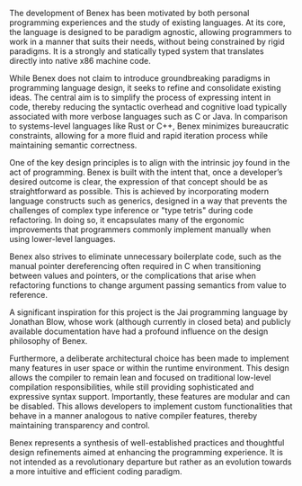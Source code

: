 <!-- ## Motivation and Influences -->
The development of Benex has been motivated by both personal programming experiences and the study of existing languages. At its core, the language is designed to be paradigm agnostic, allowing programmers to work in a manner that suits their needs, without being constrained by rigid paradigms. It is a strongly and statically typed system that translates directly into native x86 machine code. 

While Benex does not claim to introduce groundbreaking paradigms in programming language design, it seeks to refine and consolidate existing ideas. The central aim is to simplify the process of expressing intent in code, thereby reducing the syntactic overhead and cognitive load typically associated with more verbose languages such as C or Java. In comparison to systems-level languages like Rust or C++, Benex minimizes bureaucratic constraints, allowing for a more fluid and rapid iteration process while maintaining semantic correctness.

One of the key design principles is to align with the intrinsic joy found in the act of programming. Benex is built with the intent that, once a developer’s desired outcome is clear, the expression of that concept should be as straightforward as possible. This is achieved by incorporating modern language constructs such as generics, designed in a way that prevents the challenges of complex type inference or "type tetris" during code refactoring. In doing so, it encapsulates many of the ergonomic improvements that programmers commonly implement manually when using lower-level languages.

Benex also strives to eliminate unnecessary boilerplate code, such as the manual pointer dereferencing often required in C when transitioning between values and pointers, or the complications that arise when refactoring functions to change argument passing semantics from value to reference. 

A significant inspiration for this project is the Jai programming language by Jonathan Blow, whose work (although currently in closed beta) and publicly available documentation have had a profound influence on the design philosophy of Benex. 

Furthermore, a deliberate architectural choice has been made to implement many features in user space or within the runtime environment. This design allows the compiler to remain lean and focused on traditional low-level compilation responsibilities, while still providing sophisticated and expressive syntax support. Importantly, these features are modular and can be disabled. This allows developers to implement custom functionalities that behave in a manner analogous to native compiler features, thereby maintaining transparency and control.

Benex represents a synthesis of well-established practices and thoughtful design refinements aimed at enhancing the programming experience. It is not intended as a revolutionary departure but rather as an evolution towards a more intuitive and efficient coding paradigm.
